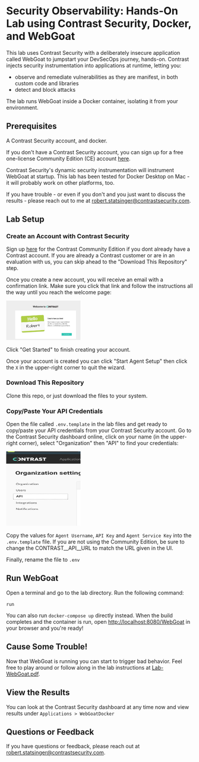 
# Security Observability: Hands-On Lab using Contrast Security, Docker, and WebGoat

This lab uses Contrast Security with a deliberately insecure application called WebGoat to jumpstart your DevSecOps journey, hands-on. Contrast injects security instrumentation into applications at runtime, letting you:

- observe and remediate vulnerabilities as they are manifest, in both custom code and libraries
- detect and block attacks

The lab runs WebGoat inside a Docker container, isolating it from your environment.

## Prerequisites

A Contrast Security account, and docker.

If you don't have a Contrast Security account, you can sign up for a free one-license Community Edition (CE) account [here](https://bit.ly/341PrFu). 

Contrast Security's dynamic security instrumentation will instrument WebGoat at startup. This lab has been tested for Docker Desktop on Mac - it will probably work on other platforms, too.

If you have trouble - or even if you don't and you just want to discuss the results - please reach out to me at robert.statsinger@contrastsecurity.com.

## Lab Setup

### Create an Account with Contrast Security

Sign up [here](https://bit.ly/341PrFu) for the Contrast Community Edition if you dont already have a Contrast account. If you are already a Contrast customer or are in an evaluation with us, you can skip ahead to the "Download This Repository" step.

Once you create a new account, you will receive an email with a confirmation link. Make sure you click that link and follow the instructions all the way until you reach the welcome page:

<img src="img/CESetup4.png" width=200px />

Click "Get Started" to finish creating your account.

Once your account is created you can click "Start Agent Setup" then click the `X` in the upper-right corner to quit the wizard.

### Download This Repository

Clone this repo, or just download the files to your system.

### Copy/Paste Your API Credentials

Open the file called `.env.template` in the lab files and get ready to copy/paste your API credentials from your Contrast Security account. Go to the Contrast Security dashboard online, click on your name (in the upper-right corner), select "Organization" then "API" to find your credentials:

<img src="img/OrgAPI.png" height=200px width=200px />

Copy the values for `Agent Username`, `API Key` and `Agent Service Key` into the `.env.template` file. If you are not using the Community Edition, be sure to change the CONTRAST__API__URL to match the URL given in the UI.

Finally, rename the file to `.env`

## Run WebGoat

Open a terminal and go to the lab directory. Run the following command:

```
run
```

You can also run `docker-compose up` directly instead. When the build completes and the container is run, open [http://localhost:8080/WebGoat](http://localhost:8080/WebGoat) in your browser and you're ready!

## Cause Some Trouble!

Now that WebGoat is running you can start to trigger bad behavior. Feel free to play around or follow along in the lab instructions at [Lab-WebGoat.pdf](Lab-WebGoat.pdf).

## View the Results

You can look at the Contrast Security dashboard at any time now and view results under `Applications > WebGoatDocker`

## Questions or Feedback

If you have questions or feedback, please reach out at [robert.statsinger@contrastsecurity.com](mailto:robert.statsinger@contrastsecurity.com).
